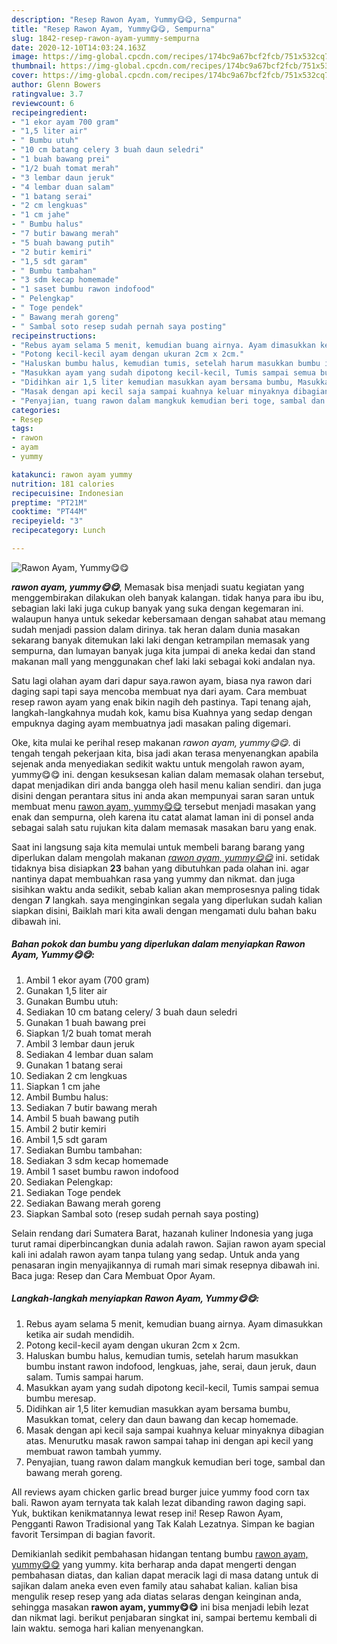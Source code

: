 ```yaml
---
description: "Resep Rawon Ayam, Yummy😋😋, Sempurna"
title: "Resep Rawon Ayam, Yummy😋😋, Sempurna"
slug: 1842-resep-rawon-ayam-yummy-sempurna
date: 2020-12-10T14:03:24.163Z
image: https://img-global.cpcdn.com/recipes/174bc9a67bcf2fcb/751x532cq70/rawon-ayam-yummy😋😋-foto-resep-utama.jpg
thumbnail: https://img-global.cpcdn.com/recipes/174bc9a67bcf2fcb/751x532cq70/rawon-ayam-yummy😋😋-foto-resep-utama.jpg
cover: https://img-global.cpcdn.com/recipes/174bc9a67bcf2fcb/751x532cq70/rawon-ayam-yummy😋😋-foto-resep-utama.jpg
author: Glenn Bowers
ratingvalue: 3.7
reviewcount: 6
recipeingredient:
- "1 ekor ayam 700 gram"
- "1,5 liter air"
- " Bumbu utuh"
- "10 cm batang celery 3 buah daun seledri"
- "1 buah bawang prei"
- "1/2 buah tomat merah"
- "3 lembar daun jeruk"
- "4 lembar duan salam"
- "1 batang serai"
- "2 cm lengkuas"
- "1 cm jahe"
- " Bumbu halus"
- "7 butir bawang merah"
- "5 buah bawang putih"
- "2 butir kemiri"
- "1,5 sdt garam"
- " Bumbu tambahan"
- "3 sdm kecap homemade"
- "1 saset bumbu rawon indofood"
- " Pelengkap"
- " Toge pendek"
- " Bawang merah goreng"
- " Sambal soto resep sudah pernah saya posting"
recipeinstructions:
- "Rebus ayam selama 5 menit, kemudian buang airnya. Ayam dimasukkan ketika air sudah mendidih."
- "Potong kecil-kecil ayam dengan ukuran 2cm x 2cm."
- "Haluskan bumbu halus, kemudian tumis, setelah harum masukkan bumbu instant rawon indofood, lengkuas, jahe, serai, daun jeruk, daun salam. Tumis sampai harum."
- "Masukkan ayam yang sudah dipotong kecil-kecil, Tumis sampai semua bumbu meresap."
- "Didihkan air 1,5 liter kemudian masukkan ayam bersama bumbu, Masukkan tomat, celery dan daun bawang dan kecap homemade."
- "Masak dengan api kecil saja sampai kuahnya keluar minyaknya dibagian atas. Menurutku masak rawon sampai tahap ini dengan api kecil yang membuat rawon tambah yummy."
- "Penyajian, tuang rawon dalam mangkuk kemudian beri toge, sambal dan bawang merah goreng."
categories:
- Resep
tags:
- rawon
- ayam
- yummy

katakunci: rawon ayam yummy 
nutrition: 181 calories
recipecuisine: Indonesian
preptime: "PT21M"
cooktime: "PT44M"
recipeyield: "3"
recipecategory: Lunch

---
```



![Rawon Ayam, Yummy😋😋](https://img-global.cpcdn.com/recipes/174bc9a67bcf2fcb/751x532cq70/rawon-ayam-yummy😋😋-foto-resep-utama.jpg)

<b><i>rawon ayam, yummy😋😋</i></b>, Memasak bisa menjadi suatu kegiatan yang menggembirakan dilakukan oleh banyak kalangan. tidak hanya para ibu ibu, sebagian laki laki juga cukup banyak yang suka dengan kegemaran ini. walaupun hanya untuk sekedar kebersamaan dengan sahabat atau memang sudah menjadi passion dalam dirinya. tak heran dalam dunia masakan sekarang banyak ditemukan laki laki dengan ketrampilan memasak yang sempurna, dan lumayan banyak juga kita jumpai di aneka kedai dan stand makanan mall yang menggunakan chef laki laki sebagai koki andalan nya.

Satu lagi olahan ayam dari dapur saya.rawon ayam, biasa nya rawon dari daging sapi tapi saya mencoba membuat nya dari ayam. Cara membuat resep rawon ayam yang enak bikin nagih deh pastinya. Tapi tenang ajah, langkah-langkahnya mudah kok, kamu bisa Kuahnya yang sedap dengan empuknya daging ayam membuatnya jadi masakan paling digemari.

Oke, kita mulai ke perihal resep makanan <i>rawon ayam, yummy😋😋</i>. di tengah tengah pekerjaan kita, bisa jadi akan terasa menyenangkan apabila sejenak anda menyediakan sedikit waktu untuk mengolah rawon ayam, yummy😋😋 ini. dengan kesuksesan kalian dalam memasak olahan tersebut, dapat menjadikan diri anda bangga oleh hasil menu kalian sendiri. dan juga disini dengan perantara situs ini anda akan mempunyai saran saran untuk membuat menu <u>rawon ayam, yummy😋😋</u> tersebut menjadi masakan yang enak dan sempurna, oleh karena itu catat alamat laman ini di ponsel anda sebagai salah satu rujukan kita dalam memasak masakan baru yang enak.


Saat ini langsung saja kita memulai untuk membeli barang barang yang diperlukan dalam mengolah makanan <u><i>rawon ayam, yummy😋😋</i></u> ini. setidak tidaknya bisa disiapkan <b>23</b> bahan yang dibutuhkan pada olahan ini. agar nantinya dapat membuahkan rasa yang yummy dan nikmat. dan juga sisihkan waktu anda sedikit, sebab kalian akan memprosesnya paling tidak dengan <b>7</b> langkah. saya menginginkan segala yang diperlukan sudah kalian siapkan disini, Baiklah mari kita awali dengan mengamati dulu bahan baku dibawah ini.

<!--inarticleads1-->

##### Bahan pokok dan bumbu yang diperlukan dalam menyiapkan Rawon Ayam, Yummy😋😋:

1. Ambil 1 ekor ayam (700 gram)
1. Gunakan 1,5 liter air
1. Gunakan  Bumbu utuh:
1. Sediakan 10 cm batang celery/ 3 buah daun seledri
1. Gunakan 1 buah bawang prei
1. Siapkan 1/2 buah tomat merah
1. Ambil 3 lembar daun jeruk
1. Sediakan 4 lembar duan salam
1. Gunakan 1 batang serai
1. Sediakan 2 cm lengkuas
1. Siapkan 1 cm jahe
1. Ambil  Bumbu halus:
1. Sediakan 7 butir bawang merah
1. Ambil 5 buah bawang putih
1. Ambil 2 butir kemiri
1. Ambil 1,5 sdt garam
1. Sediakan  Bumbu tambahan:
1. Sediakan 3 sdm kecap homemade
1. Ambil 1 saset bumbu rawon indofood
1. Sediakan  Pelengkap:
1. Sediakan  Toge pendek
1. Sediakan  Bawang merah goreng
1. Siapkan  Sambal soto (resep sudah pernah saya posting)


Selain rendang dari Sumatera Barat, hazanah kuliner Indonesia yang juga turut ramai diperbincangkan dunia adalah rawon. Sajian rawon ayam special kali ini adalah rawon ayam tanpa tulang yang sedap. Untuk anda yang penasaran ingin menyajikannya di rumah mari simak resepnya dibawah ini. Baca juga: Resep dan Cara Membuat Opor Ayam. 

<!--inarticleads2-->

##### Langkah-langkah menyiapkan Rawon Ayam, Yummy😋😋:

1. Rebus ayam selama 5 menit, kemudian buang airnya. Ayam dimasukkan ketika air sudah mendidih.
1. Potong kecil-kecil ayam dengan ukuran 2cm x 2cm.
1. Haluskan bumbu halus, kemudian tumis, setelah harum masukkan bumbu instant rawon indofood, lengkuas, jahe, serai, daun jeruk, daun salam. Tumis sampai harum.
1. Masukkan ayam yang sudah dipotong kecil-kecil, Tumis sampai semua bumbu meresap.
1. Didihkan air 1,5 liter kemudian masukkan ayam bersama bumbu, Masukkan tomat, celery dan daun bawang dan kecap homemade.
1. Masak dengan api kecil saja sampai kuahnya keluar minyaknya dibagian atas. Menurutku masak rawon sampai tahap ini dengan api kecil yang membuat rawon tambah yummy.
1. Penyajian, tuang rawon dalam mangkuk kemudian beri toge, sambal dan bawang merah goreng.


All reviews ayam chicken garlic bread burger juice yummy food corn tax bali. Rawon ayam ternyata tak kalah lezat dibanding rawon daging sapi. Yuk, buktikan kenikmatannya lewat resep ini! Resep Rawon Ayam, Pengganti Rawon Tradisional yang Tak Kalah Lezatnya. Simpan ke bagian favorit Tersimpan di bagian favorit. 

Demikianlah sedikit pembahasan hidangan tentang bumbu <u>rawon ayam, yummy😋😋</u> yang yummy. kita berharap anda dapat mengerti dengan pembahasan diatas, dan kalian dapat meracik lagi di masa datang untuk di sajikan dalam aneka even even family atau sahabat kalian. kalian bisa mengulik resep resep yang ada diatas selaras dengan keinginan anda, sehingga masakan <b>rawon ayam, yummy😋😋</b> ini bisa menjadi lebih lezat dan nikmat lagi. berikut penjabaran singkat ini, sampai bertemu kembali di lain waktu. semoga hari kalian menyenangkan.
